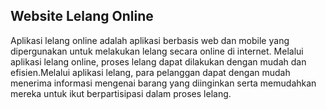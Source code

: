 ## Website Lelang Online

Aplikasi lelang online adalah aplikasi berbasis web dan mobile yang dipergunakan untuk melakukan lelang secara online di internet. Melalui aplikasi lelang online, proses lelang dapat dilakukan dengan mudah dan efisien.Melalui aplikasi lelang, para pelanggan dapat dengan mudah menerima informasi mengenai barang yang diinginkan serta memudahkan mereka untuk ikut berpartisipasi dalam proses lelang.
